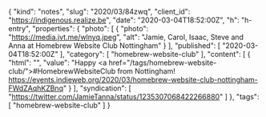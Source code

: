 {
  "kind": "notes",
  "slug": "2020/03/84zwq",
  "client_id": "https://indigenous.realize.be",
  "date": "2020-03-04T18:52:00Z",
  "h": "h-entry",
  "properties": {
    "photo": [
      {
        "photo": "https://media.jvt.me/wlnyq.jpeg",
        "alt": "Jamie, Carol, Isaac, Steve and Anna at Homebrew Website Club Nottingham"
      }
    ],
    "published": [
      "2020-03-04T18:52:00Z"
    ],
    "category": [
      "homebrew-website-club"
    ],
    "content": [
      {
        "html": "",
        "value": "Happy <a href=\"/tags/homebrew-website-club/\">#HomebrewWebsiteClub</a> from Nottingham! https://events.indieweb.org/2020/03/homebrew-website-club-nottingham-FWdZAqhKZBnq"
      }
    ],
    "syndication": [
      "https://twitter.com/JamieTanna/status/1235307068422266880"
    ]
  },
  "tags": [
    "homebrew-website-club"
  ]
}
